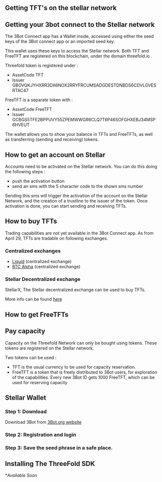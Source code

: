 ## Getting TFT's on the stellar network

<!--
TODO Generic description to get yourself / your 3bot.connect on the stellar network and get (free) TFT's
-->

## Getting your 3bot connect to the Stellar network

The 3Bot Connect app has a Wallet inside, accessed using either the seed keys of the 3Bot connect app or an imported seed key. 

This wallet uses these keys to access the Stellar network. 
Both TFT and FreeTFT are registered on this blockchain, under the domain threefold.io . 

Threefold token is registered under : 
- AssetCode TFT
- Issuer GBOVQKJYHXRR3DX6NOX2RRYFRCUMSADGDESTDNBDS6CDVLGVESRTAC47

FreeTFT is a separate token with : 
- AssetCode FreeTFT
- Issuer GCBGS5TFE2BPPUVY55ZPEMWWGR6CLQ7T6P46SOFGHXEBJ34MSP6HVEUT

The wallet allows you to show your balance in TFTs and FreeTFTs, as well as transferring (sending and receiving) tokens. 

## How to get an account on Stellar

Accounts need to be activated on the Stellar network. 
You can do this doing the following steps : 
- push the activation button
- send an sms with the 5 character code to the shown sms number 

Sending this sms will trigger the activation of the account on the Stellar Network, and the creation of a trustline to the issuer of the token. 
Once activation is done, you can start sending and receiving TFTs. 

## How to buy TFTs

Trading capabilities are not yet available in the 3Bot Connect app. 
As from April 29, TFTs are tradable on following exchanges. 

### Centralized exchanges
- [Liquid](https://www.liquid.com/) (centralized exchange)
- [BTC Alpha](https://btc-alpha.com/en/) (centralized exchange)

### Stellar Decentralized exchange
StellarX, The Stellar decentralized exchange can be used to buy TFTs. 

More info can be found [here](https://github.com/threefoldfoundation/info_threefold/blob/development/src/docs/token/how_to_buy/stellarx.md)


## How to get FreeTFTs

## Pay capacity

Capacity on the Threefold Network can only be bought using tokens. These tokens are registered on the Stellar network. 

Two tokens can be used : 
- TFT is the usual currency to be used for capacity reservation. 
- FreeTFT is a token that is freely distributed to 3Bot users, for exploration of the capabilities. Every new 3Bot ID gets 1000 FreeTFT, which can be used for reserving capacity

## Stellar Wallet

<!--- original content: https://github.com/threefoldfoundation/info_threefold/tree/development/src/docs/token/apps_wallets --->


### Step 1: Download
  Download 3Bot from [3Bot.org website](https://3bot.org/3bot.html)

### Step 2: Registration and login

### Step 3: Save the seed phrase in a safe place.



## Installing The ThreeFold SDK

**Available Soon*